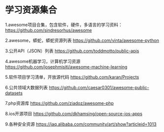 # 学习资源集合
1.awesome项目合集，包含软件，硬件，多语言的学习资料：
https://github.com/sindresorhus/awesome

2.awesome，蟒蛇，蟒蛇资源列表
https://github.com/vinta/awesome-python

3.公开API（JSON）列表
https://github.com/toddmotto/public-apis

4.awesome机器学习，计算机学习资源
https://github.com/josephmisiti/awesome-machine-learning

5.软件项目学习清单，开放源代码
https://github.com/karan/Projects

6.公共领域大数据列表
https://github.com/caesar0301/awesome-public-datasets

7.php资源库
https://github.com/ziadoz/awesome-php

8.ios开源项目
https://github.com/dkhamsing/open-source-ios-apps

9.各种安全资源
https://jaq.alibaba.com/community/art/show?articleid=1013
